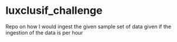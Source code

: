# luxclusif_challenge
Repo on how I would ingest the given sample set of data given if the ingestion of the data is per hour
